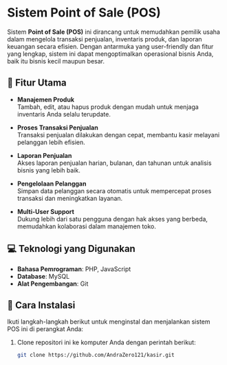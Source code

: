 # Sistem Point of Sale (POS)

Sistem **Point of Sale (POS)** ini dirancang untuk memudahkan pemilik usaha dalam mengelola transaksi penjualan, inventaris produk, dan laporan keuangan secara efisien. Dengan antarmuka yang user-friendly dan fitur yang lengkap, sistem ini dapat mengoptimalkan operasional bisnis Anda, baik itu bisnis kecil maupun besar.

## 🚀 Fitur Utama

- **Manajemen Produk**  
  Tambah, edit, atau hapus produk dengan mudah untuk menjaga inventaris Anda selalu terupdate.

- **Proses Transaksi Penjualan**  
  Transaksi penjualan dilakukan dengan cepat, membantu kasir melayani pelanggan lebih efisien.

- **Laporan Penjualan**  
  Akses laporan penjualan harian, bulanan, dan tahunan untuk analisis bisnis yang lebih baik.

- **Pengelolaan Pelanggan**  
  Simpan data pelanggan secara otomatis untuk mempercepat proses transaksi dan meningkatkan layanan.

- **Multi-User Support**  
  Dukung lebih dari satu pengguna dengan hak akses yang berbeda, memudahkan kolaborasi dalam manajemen toko.

## 💻 Teknologi yang Digunakan

- **Bahasa Pemrograman**: PHP, JavaScript
- **Database**: MySQL
- **Alat Pengembangan**: Git

## 🔧 Cara Instalasi

Ikuti langkah-langkah berikut untuk menginstal dan menjalankan sistem POS ini di perangkat Anda:

1. Clone repositori ini ke komputer Anda dengan perintah berikut:

   ```bash
   git clone https://github.com/AndraZero121/kasir.git
